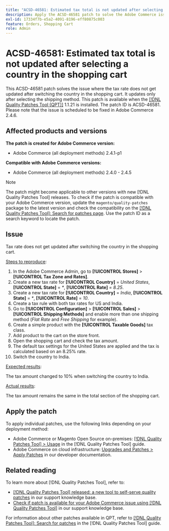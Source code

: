 ```yaml
---
title: "ACSD-46581: Estimated tax total is not updated after selecting a country in the shopping cart"
description: Apply the ACSD-46581 patch to solve the Adobe Commerce issue where the tax rate does not get updated after switching the country in the shopping cart.
exl-id: 17334f7b-e5a2-4091-8196-eff80875c003
feature: Orders, Shopping Cart
role: Admin
---
```

# ACSD-46581: Estimated tax total is not updated after selecting a country in the shopping cart

This ACSD-46581 patch solves the issue where the tax rate does not get updated after switching the country in the shopping cart. It updates only after selecting the shipping method. This patch is available when the [[!DNL Quality Patches Tool (QPT)]](/help/announcements/adobe-commerce-announcements/magento-quality-patches-released-new-tool-to-self-serve-quality-patches.md) 1.1.21 is installed. The patch ID is ACSD-46581. Please note that the issue is scheduled to be fixed in Adobe Commerce 2.4.6.  

## Affected products and versions

**The patch is created for Adobe Commerce version:**
* Adobe Commerce (all deployment methods) 2.4.1-p1

**Compatible with Adobe Commerce versions:**
* Adobe Commerce (all deployment methods) 2.4.0 - 2.4.5

>[!NOTE]
>
>The patch might become applicable to other versions with new [!DNL Quality Patches Tool] releases. To check if the patch is compatible with your Adobe Commerce version, update the `magento/quality-patches` package to the latest version and check the compatibility on the [[!DNL Quality Patches Tool]: Search for patches page](https://experienceleague.adobe.com/tools/commerce-quality-patches/index.html). Use the patch ID as a search keyword to locate the patch.

## Issue

Tax rate does not get updated after switching the country in the shopping cart.

<u>Steps to reproduce</u>:

1. In the Adobe Commerce Admin, go to **[!UICONTROL Stores]** > **[!UICONTROL Tax Zone and Rates]**. 
1. Create a new tax rate for **[!UICONTROL Country]** = _United States_, **[!UICONTROL State]** = _*_, **[!UICONTROL Rate]** = _8.25_.
1. Create a new tax rate for **[!UICONTROL Country]** = _India_, **[!UICONTROL State]** = _*_, **[!UICONTROL Rate]** = _10_.
1. Create a tax rule with both tax rates for US and India.
1. Go to **[!UICONTROL Configuration]** > **[!UICONTROL Sales]** > **[!UICONTROL Shipping Methods]** and enable more than one shipping method (_Flat Rate_ and _Free Shipping_ for example).
1. Create a simple product with the **[!UICONTROL Taxable Goods]** tax class.
1. Add product to the cart on the store front.
1. Open the shopping cart and check the tax amount.
1. The default tax settings for the United States are applied and the tax is calculated based on an 8.25% rate.
1. Switch the country to India.

<u>Expected results</u>:

The tax amount changed to 10% when switching the country to India.

<u>Actual results</u>:

The tax amount remains the same in the total section of the shopping cart.

## Apply the patch

To apply individual patches, use the following links depending on your deployment method:

* Adobe Commerce or Magento Open Source on-premises: [[!DNL Quality Patches Tool] > Usage](https://experienceleague.adobe.com/docs/commerce-operations/tools/quality-patches-tool/usage.html) in the [!DNL Quality Patches Tool] guide.
* Adobe Commerce on cloud infrastructure: [Upgrades and Patches > Apply Patches](https://experienceleague.adobe.com/en/docs/commerce-cloud-service/user-guide/develop/upgrade/apply-patches) in our developer documentation.

## Related reading

To learn more about [!DNL Quality Patches Tool], refer to:

* [[!DNL Quality Patches Tool] released: a new tool to self-serve quality patches](/help/announcements/adobe-commerce-announcements/magento-quality-patches-released-new-tool-to-self-serve-quality-patches.md) in our support knowledge base.
* [Check if patch is available for your Adobe Commerce issue using [!DNL Quality Patches Tool]](/help/support-tools/patches-available-in-qpt-tool/check-patch-for-magento-issue-with-magento-quality-patches.md) in our support knowledge base.

For information about other patches available in QPT, refer to [[!DNL Quality Patches Tool]: Search for patches](https://experienceleague.adobe.com/tools/commerce-quality-patches/index.html) in the [!DNL Quality Patches Tool] guide.
